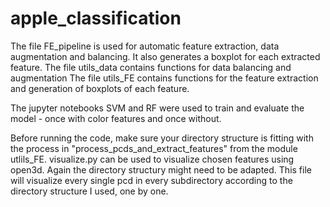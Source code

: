 # apple_classification

The file FE_pipeline is used for automatic feature extraction, data augmentation and balancing. It also generates a boxplot for each extracted feature.
The file utils_data contains functions for data balancing and augmentation
The file utils_FE contains functions for the feature extraction and generation of boxplots of each feature.

The jupyter notebooks SVM and RF were used to train and evaluate the model - once with color features and once without. 

Before running the code, make sure your directory structure is fitting with the process in "process_pcds_and_extract_features" from the module utlils_FE. 
visualize.py can be used to visualize chosen features using open3d. Again the directory structury might need to be adapted. This file will visualize every single pcd in every subdirectory according to the directory structure I used, one by one.
